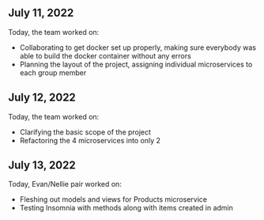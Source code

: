 ## July 11, 2022

Today, the team worked on:

* Collaborating to get docker set up properly, making sure everybody was able to build the docker container without any errors
* Planning the layout of the project, assigning individual microservices to each group member


## July 12, 2022

Today, the team worked on:

* Clarifying the basic scope of the project
* Refactoring the 4 microservices into only 2

## July 13, 2022

Today, Evan/Nellie pair worked on:

* Fleshing out models and views for Products microservice
* Testing Insomnia with methods along with items created in admin